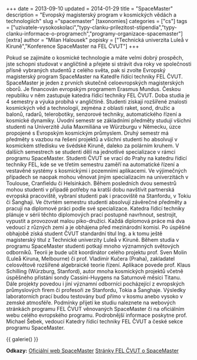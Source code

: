 +++
date = 2013-09-10
updated = 2014-01-29
title = "SpaceMaster"
description = "Evropský magisterský program v kosmických vědách a technologiích"
slug ="spacemaster"
[taxonomies]
categories = ["cs"]
tags = ["uzivatele-vysokoskolaci","typy-clanku-prilezitost-stipendia","typy-clanku-informace-o-programech","programy-organizace-spacemaster"]
[extra]
author = "Milan Halousek"
popisky = ["Technická univerzita Luleå v Kiruně","Konference SpaceMaster na FEL ČVUT"]
+++

Pokud se zajímáte o kosmické technologie a máte velmi dobrý prospěch, jste schopni studovat v angličtině a přejete si strávit dva roky ve společnosti přísně vybraných studentů z celého světa, pak si zvolte Evropský magisterský program SpaceMaster na Katedře řídící techniky FEL ČVUT. SpaceMaster je jeden z prvních skutečně celoevropských magisterských oborů. Je financován evropským programem Erasmus Mundus. Českou republiku v něm zastupuje katedra řídicí techniky FEL ČVUT. Doba studia je 4 semestry a výuka probíhá v angličtině. Studenti získají rozšířené znalosti kosmických věd a technologií, zejména z oblasti raket, sond, družic a balonů, radarů, telerobotiky, senzorové techniky, automatického řízení a kosmické dynamiky. Úvodní semestr se základními předměty studují všichni studenti na Univerzitě Julia Maxmiliána ve Würzburgu v Německu, úzce propojené s Evropským kosmickým průmyslem. Druhý semestr má předměty s vazbou na řešení projektů a všichni studenti ho absolvují v kosmickém středisku ve švédské Kiruně, daleko za polárním kruhem. V dalších semestrech se studenti dělí na jednotlivé specializace v rámci programu SpaceMaster. Studenti ČVUT se vrací do Prahy na katedru řídicí techniky FEL, kde se ve třetím semestru zaměří na automatické řízení a vestavěné systémy s kosmickými i pozemními aplikacemi. Ve výjimečných případech se naopak mohou věnovat jiným specializacím na univerzitách v Toulouse, Cranfieldu či Helsinkách. Během posledních dvou semestrů mohou studenti v případě potřeby na kratší dobu navštívit partnerská evropská pracoviště, vybraní studenti pak i pracoviště na Stanfordu, v Tokiu či Šanghaji. Ve čtvrtém semestru studenti absolvují závěrečné předměty a pracují na diplomové práci podle své specializace. Katedra řídicí techniky plánuje v sérii těchto diplomových prací postupně navrhnout, sestrojit, vypustit a provozovat malou piko-družici. Každá diplomová práce má dva vedoucí z různých zemí a je obhájena před mezinárodní komisí. Po úspěšné obhajobě získá student ČVUT standardní titul Ing. a k tomu ještě magisterský titul z Technické univerzity Luleå v Kiruně. Během studia v programu SpaceMaster studenti potkají mnoho významných světových odborníků. Teorii je bude učit koordinátor celého projektu prof. Sven Molin (Luleå Kiruna, Melbourne) či prof. Vladimír Kučera (Praha), zakladatel celosvětově rozšířené algebraické teorie řízení. Aplikace povede prof. Klaus Schilling (Würzburg, Stanford), autor mnoha kosmických projektů včetně úspěšného přistání sondy Cassini-Huygens na Saturnově měsíci Titanu. Dále projekty povedou i jiní významní odborníci pocházející z evropských průmyslových firem či profesoři ze Stanfordu, Tokia a Šanghaje. Výsledky laboratorních prací budou testovány buď přímo v kosmu anebo vysoko v zemské atmosféře. Podmínky přijetí ke studiu naleznete na webových stránkách programu FEL ČVUT věnovaných SpaceMaster či na oficiálním webu celého evropského programu. Podrobnější informace poskytne prof. Michael Šebek, vedoucí Katedry řídicí techniky FEL ČVUT a české sekce programu SpaceMaster. 

{{ galerie() }}

**Odkazy:**
[Oficiální web SpaceMaster]
[Stránky FEL ČVUT o SpaceMaster]

[Oficiální web SpaceMaster]: http://www.spacemaster.se
[Stránky FEL ČVUT o SpaceMaster]: http://www.spacemaster.cz
